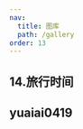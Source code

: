 ```yaml
---
nav:
  title: 图库
  path: /gallery
order: 13
---
```


## 14.旅行时间

## yuaiai0419

<code src= './travelTimes'>
